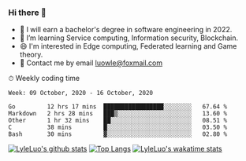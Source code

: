### Hi there 👋
<!--I have been a GitHub member for [![Years Badge](https://badges.pufler.dev/years/LyleLuo)](https://badges.pufler.dev)-->
- 🌱 I will earn a bachelor's degree in software engineering in 2022.
- 🤔 I’m learning Service computing, Information security, Blockchain.
- 😄 I'm interested in Edge computing, Federated learning and Game theory.
- 💬 Contact me by email luowle@foxmail.com
<!--
**LyleLuo/LyleLuo** is a ✨ _special_ ✨ repository because its `README.md` (this file) appears on your GitHub profile.

Here are some ideas to get you started:
- 👯 I’m looking to collaborate on ...
- 🤔 I’m looking for help with ...
- 📫 How to reach me: ...
- 😄 Pronouns: ...
- ⚡ Fun fact: ...
-->

<!--💻 Coding Activity Logging

[![Commits Badge](https://badges.pufler.dev/commits/weekly/LyleLuo)](https://badges.pufler.dev)-->

⏱ Weekly coding time

<!--START_SECTION:waka-->
```text
Week: 09 October, 2020 - 16 October, 2020

Go         12 hrs 17 mins  █████████████████░░░░░░░░   67.64 % 
Markdown   2 hrs 28 mins   ███▒░░░░░░░░░░░░░░░░░░░░░   13.60 % 
Other      1 hr 32 mins    ██░░░░░░░░░░░░░░░░░░░░░░░   08.51 % 
C          38 mins         █░░░░░░░░░░░░░░░░░░░░░░░░   03.50 % 
Bash       30 mins         ▓░░░░░░░░░░░░░░░░░░░░░░░░   02.80 % 
```
<!--END_SECTION:waka-->

[![LyleLuo's github stats](https://github-readme-stats.vercel.app/api?username=LyleLuo&count_private=true&show_icons=true&hide=issues)](https://github.com/anuraghazra/github-readme-stats)
[![Top Langs](https://github-readme-stats.vercel.app/api/top-langs/?username=LyleLuo&count_private=true&show_icons=true&layout=compact)](https://github.com/anuraghazra/github-readme-stats)
[![LyleLuo's wakatime stats](https://github-readme-stats.vercel.app/api/wakatime?username=LyleLuo)](https://github.com/anuraghazra/github-readme-stats)
